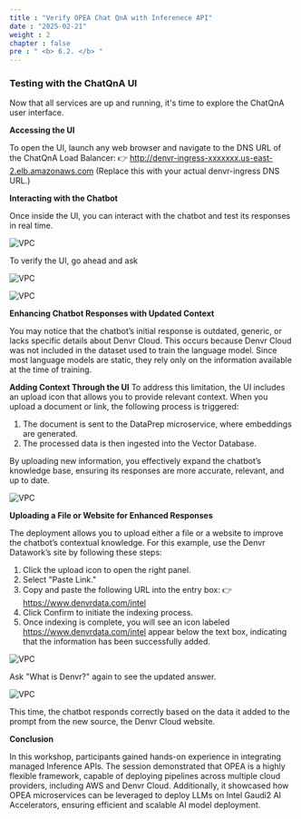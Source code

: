 ```yaml
---
title : "Verify OPEA Chat QnA with Inferenece API"
date : "2025-02-21"
weight : 2
chapter : false
pre : " <b> 6.2. </b> "
---
```

### Testing with the ChatQnA UI
Now that all services are up and running, it's time to explore the ChatQnA user interface.

**Accessing the UI**

To open the UI, launch any web browser and navigate to the DNS URL of the ChatQnA Load Balancer:
👉 http://denvr-ingress-xxxxxxx.us-east-2.elb.amazonaws.com
(Replace this with your actual denvr-ingress DNS URL.)

**Interacting with the Chatbot**

Once inside the UI, you can interact with the chatbot and test its responses in real time.

![VPC](/10000/images/5.fwd/image110.png)

To verify the UI, go ahead and ask

![VPC](/10000/images/5.fwd/image111.png)

![VPC](/10000/images/5.fwd/image112.png)

**Enhancing Chatbot Responses with Updated Context**

You may notice that the chatbot’s initial response is outdated, generic, or lacks specific details about Denvr Cloud. This occurs because Denvr Cloud was not included in the dataset used to train the language model. Since most language models are static, they rely only on the information available at the time of training.

**Adding Context Through the UI**
To address this limitation, the UI includes an upload icon that allows you to provide relevant context. When you upload a document or link, the following process is triggered:

1. The document is sent to the DataPrep microservice, where embeddings are generated.
2. The processed data is then ingested into the Vector Database.

By uploading new information, you effectively expand the chatbot’s knowledge base, ensuring its responses are more accurate, relevant, and up to date.

![VPC](/10000/images/5.fwd/image113.png)

**Uploading a File or Website for Enhanced Responses**

The deployment allows you to upload either a file or a website to improve the chatbot’s contextual knowledge. For this example, use the Denvr Datawork’s site by following these steps:

1. Click the upload icon to open the right panel.
2. Select "Paste Link."
3. Copy and paste the following URL into the entry box:
👉 https://www.denvrdata.com/intel
4. Click Confirm to initiate the indexing process.
5. Once indexing is complete, you will see an icon labeled https://www.denvrdata.com/intel appear below the text box, indicating that the information has been successfully added.

![VPC](/10000/images/5.fwd/image114.png)

Ask "What is Denvr?" again to see the updated answer.

![VPC](/10000/images/5.fwd/image115.png)

This time, the chatbot responds correctly based on the data it added to the prompt from the new source, the Denvr Cloud website.

**Conclusion**

In this workshop, participants gained hands-on experience in integrating managed Inference APIs. The session demonstrated that OPEA is a highly flexible framework, capable of deploying pipelines across multiple cloud providers, including AWS and Denvr Cloud. Additionally, it showcased how OPEA microservices can be leveraged to deploy LLMs on Intel Gaudi2 AI Accelerators, ensuring efficient and scalable AI model deployment.